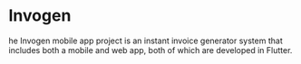 # Invogen
he Invogen mobile app project is an instant invoice generator system that includes both a mobile and web app, both of which are developed in Flutter. 
